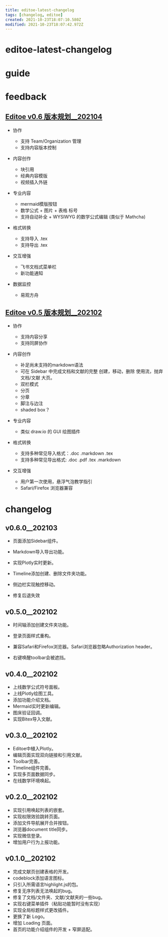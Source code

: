 ```yaml
---
title: editoe-latest-changelog
tags: [changelog, editoe]
created: 2021-10-23T18:07:10.580Z
modified: 2021-10-23T18:07:42.972Z
---
```


# editoe-latest-changelog

# guide

# feedback

## [Editoe v0.6 版本规划__202104](https://github.com/toeverything/editoe/issues/215)

- 协作
  - 支持 Team/Organization 管理
  - 支持内容版本控制

- 内容创作
  - 块引用
  - 经典内容模版
  - 视频插入外链

- 专业内容
  - mermaid模版按钮
  - 数学公式 + 图片 + 表格 标号
  - 支持自动补全 + WYSIWYG 的数学公式编辑 (类似于 Mathcha)

- 格式转换
  - 支持导入 .tex
  - 支持导出 .tex

- 交互增强
  - 飞书文档式菜单栏
  - 新功能通知

- 数据监控
  - 易观方舟

## [Editoe v0.5 版本规划__202102](https://github.com/toeverything/editoe/issues/2)

- 协作
  - 支持内容分享
  - 支持同屏协作

- 内容创作
  - 补足尚未支持的markdown语法
  - 可在 Sidebar 中完成文档和文献的完整 创建，移动，删除 使用流，抛弃 文档/文献 大页。
  - 双栏模式
  - 分页
  - 分章
  - 脚注与边注
  - shaded box？

- 专业内容
  - 类似 draw.io 的 GUI 绘图插件

- 格式转换
  - 支持多种常见导入格式：.doc .markdown .tex
  - 支持多种常见导出格式: .doc .pdf .tex .markdown

- 交互增强
  - 用户第一次使用，悬浮气泡教学指引
  - Safari/Firefox 浏览器兼容
# changelog

## v0.6.0__202103

- 页面添加Sidebar组件。
- Markdown导入导出功能。
- 实现Plotly实时更新。
- Timeline添加创建、删除文件夹功能。
- 侧边栏实现触控移动。

- 修复后退失效

## v0.5.0__202102

- 时间轴添加创建文件夹功能。
- 登录页面样式重构。

- 兼容Safari和Firefox浏览器。Safari浏览器忽略Authorization header。
- 右键唤醒toolbar会被遮挡。

## v0.4.0__202102

- 上线数学公式符号面板。
- 上线Plotly绘图工具。
- 添加功能介绍文档。
- Mermaid实时更新编辑。
- 图床验证回调。
- 实现Bitex导入文献。

## v0.3.0__202102

- Editoe中植入Plotly。
- 编辑页面实现双向链接和引用文献。
- Toolbar完善。
- Timeline组件完善。
- 实现多页面数据同步。
- 在线数学环境唤起。

## v0.2.0__202102

- 实现引用唤起列表的嵌套。
- 实现权限效验跳转页面。
- 添加文件导航展开合并按钮。
- 浏览器document title同步。
- 实现微信登录。
- 增加用户行为上报功能。

## v0.1.0__202102

- 完成文献页创建表格的开发。
- codeblock添加语言图标。
- 只引入所需语言highlight.js的包。
- 修复无序列表无法唤起的bug。
- 修复了文档/文件夹、文献/文献夹的一些bug。
- 实现右键菜单插件（粘贴功能暂时没有实现）
- 实现全局标题样式更改插件。
- 更换了新 Logo。
- 增加 Loading 页面。
- 首页的功能介绍组件的开发 + 窄屏适配。
